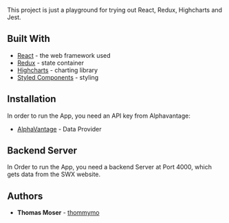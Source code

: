 This project is just a playground for trying out React, Redux, Highcharts and Jest.

## Built With

* [React](https://facebook.github.io/react/) - the web framework used
* [Redux](https://facebook.github.io/react/) - state container
* [Highcharts](https://www.highcharts.com/) - charting library
* [Styled Components](https://styled-components.com) - styling

## Installation
In order to run the App, you need an API key from Alphavantage:

* [AlphaVantage](https://www.alphavantage.co/) - Data Provider

## Backend Server

In Order to run the App, you need a backend Server at Port 4000, which gets
data from the SWX website. 

## Authors

* **Thomas Moser** - [thommymo](https://github.com/thommymo)
